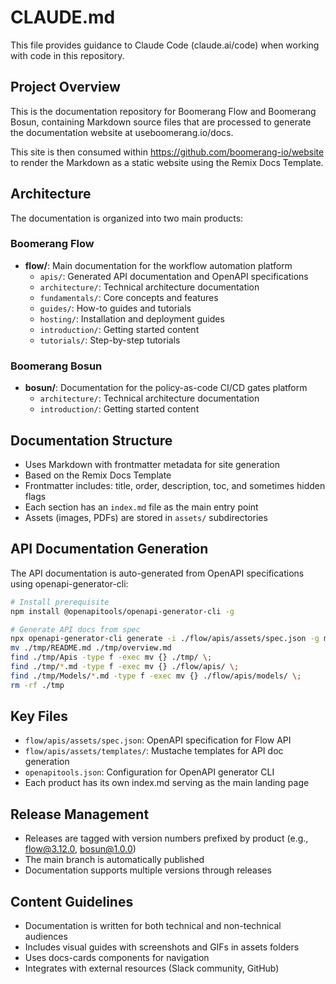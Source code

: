 # CLAUDE.md

This file provides guidance to Claude Code (claude.ai/code) when working with code in this repository.

## Project Overview

This is the documentation repository for Boomerang Flow and Boomerang Bosun, containing Markdown source files that are processed to generate the documentation website at useboomerang.io/docs.

This site is then consumed within https://github.com/boomerang-io/website to render the Markdown as a static website using the Remix Docs Template.

## Architecture

The documentation is organized into two main products:

### Boomerang Flow

- **flow/**: Main documentation for the workflow automation platform
  - `apis/`: Generated API documentation and OpenAPI specifications
  - `architecture/`: Technical architecture documentation
  - `fundamentals/`: Core concepts and features
  - `guides/`: How-to guides and tutorials
  - `hosting/`: Installation and deployment guides
  - `introduction/`: Getting started content
  - `tutorials/`: Step-by-step tutorials

### Boomerang Bosun

- **bosun/**: Documentation for the policy-as-code CI/CD gates platform
  - `architecture/`: Technical architecture documentation
  - `introduction/`: Getting started content

## Documentation Structure

- Uses Markdown with frontmatter metadata for site generation
- Based on the Remix Docs Template
- Frontmatter includes: title, order, description, toc, and sometimes hidden flags
- Each section has an `index.md` file as the main entry point
- Assets (images, PDFs) are stored in `assets/` subdirectories

## API Documentation Generation

The API documentation is auto-generated from OpenAPI specifications using openapi-generator-cli:

```bash
# Install prerequisite
npm install @openapitools/openapi-generator-cli -g

# Generate API docs from spec
npx openapi-generator-cli generate -i ./flow/apis/assets/spec.json -g markdown -o ./tmp --skip-validate-spec -t ./flow/apis/assets/templates/ --api-name-suffix 'Route'
mv ./tmp/README.md ./tmp/overview.md
find ./tmp/Apis -type f -exec mv {} ./tmp/ \;
find ./tmp/*.md -type f -exec mv {} ./flow/apis/ \;
find ./tmp/Models/*.md -type f -exec mv {} ./flow/apis/models/ \;
rm -rf ./tmp
```

## Key Files

- `flow/apis/assets/spec.json`: OpenAPI specification for Flow API
- `flow/apis/assets/templates/`: Mustache templates for API doc generation
- `openapitools.json`: Configuration for OpenAPI generator CLI
- Each product has its own index.md serving as the main landing page

## Release Management

- Releases are tagged with version numbers prefixed by product (e.g., flow@3.12.0, bosun@1.0.0)
- The main branch is automatically published
- Documentation supports multiple versions through releases

## Content Guidelines

- Documentation is written for both technical and non-technical audiences
- Includes visual guides with screenshots and GIFs in assets folders
- Uses docs-cards components for navigation
- Integrates with external resources (Slack community, GitHub)

